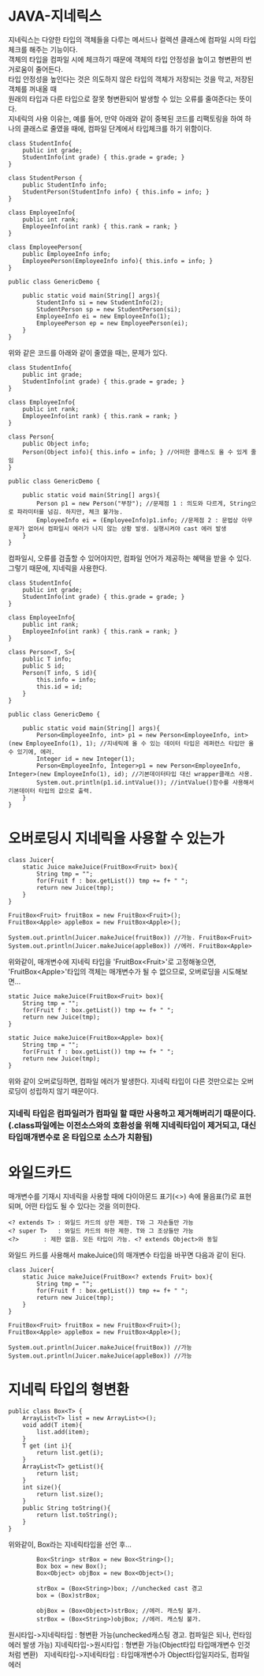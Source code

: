 # JAVA-지네릭스  
지네릭스는 다양한 타입의 객체들을 다루는 메서드나 컬렉션 클래스에 컴파일 시의 타입체크를 해주는 기능이다.  
객체의 타입을 컴파일 시에 체크하기 때문에 객체의 타입 안정성을 높이고 형변환의 번거로움이 줄어든다.  
타입 안정성을 높인다는 것은 의도하지 않은 타입의 객체가 저장되는 것을 막고, 저장된 객체를 꺼내올 때  
원래의 타입과 다른 타입으로 잘못 형변환되어 발생할 수 있는 오류를 줄여준다는 뜻이다.  
지네릭의 사용 이유는, 예를 들어, 만약 아래와 같이 중복된 코드를 리팩토링을 하여 하나의 클래스로 줄였을 때에, 컴파일 단계에서 타입체크를 하기 위함이다.

```
class StudentInfo{
	public int grade;
	StudentInfo(int grade) { this.grade = grade; }
}

class StudentPerson {
	public StudentInfo info;
	StudentPerson(StudentInfo info) { this.info = info; }
}

class EmployeeInfo{
	public int rank;
	EmployeeInfo(int rank) { this.rank = rank; }
}

class EmployeePerson{
	public EmployeeInfo info;
	EmployeePerson(EmployeeInfo info){ this.info = info; }
}

public class GenericDemo {

	public static void main(String[] args){
		StudentInfo si = new StudentInfo(2);
		StudentPerson sp = new StudentPerson(si);
		EmployeeInfo ei = new EmployeeInfo(1);
		EmployeePerson ep = new EmployeePerson(ei);
	}
}
```
위와 같은 코드를 아래와 같이 줄였을 때는, 문제가 있다.

```
class StudentInfo{
	public int grade;
	StudentInfo(int grade) { this.grade = grade; }
}

class EmployeeInfo{
	public int rank;
	EmployeeInfo(int rank) { this.rank = rank; }
}

class Person{
	public Object info;
	Person(Object info){ this.info = info; } //어떠한 클래스도 올 수 있게 줄임
}

public class GenericDemo {

	public static void main(String[] args){
		Person p1 = new Person("부장"); //문제점 1 : 의도와 다르게, String으로 파라미터를 넘김. 하지만, 체크 불가능.
		EmployeeInfo ei = (EmployeeInfo)p1.info; //문제점 2 : 문법상 아무 문제가 없어서 컴파일시 에러가 나지 않는 상황 발생. 실행시켜야 cast 에러 발생
	}
}
```
컴파일시, 오류를 검출할 수 있어야지만, 컴파일 언어가 제공하는 혜택을 받을 수 있다.  
그렇기 때문에, 지네릭을 사용한다.  

```
class StudentInfo{
	public int grade;
	StudentInfo(int grade) { this.grade = grade; }
}

class EmployeeInfo{
	public int rank;
	EmployeeInfo(int rank) { this.rank = rank; }
}

class Person<T, S>{
	public T info;
	public S id;
	Person(T info, S id){
		this.info = info;
		this.id = id;
	}
}

public class GenericDemo {

	public static void main(String[] args){
		Person<EmployeeInfo, int> p1 = new Person<EmployeeInfo, int>(new EmployeeInfo(1), 1); //지네릭에 올 수 있는 데이터 타입은 레퍼런스 타입만 올 수 있기에, 에러.
		Integer id = new Integer(1);
		Person<EmployeeInfo, Integer>p1 = new Person<EmployeeInfo, Integer>(new EmployeeInfo(1), id); //기본데이터타입 대신 wrapper클래스 사용.
		System.out.println(p1.id.intValue()); //intValue()함수를 사용해서 기본데이터 타입의 값으로 출력.
	}
}
```
# 오버로딩시 지네릭을 사용할 수 있는가
```
class Juicer{
	static Juice makeJuice(FruitBox<Fruit> box){
		String tmp = "";
		for(Fruit f : box.getList()) tmp += f+ " ";
		return new Juice(tmp);
	}
}

FruitBox<Fruit> fruitBox = new FruitBox<Fruit>();
FruitBox<Apple> appleBox = new FruitBox<Apple>();

System.out.println(Juicer.makeJuice(fruitBox)) //가능. FruitBox<Fruit>
System.out.println(Juicer.makeJuice(appleBox)) //에러. FruitBox<Apple>
```

위와같이, 매개변수에 지네릭 타입을 'FruitBox\<Fruit\>'로 고정해놓으면, 'FruitBox\<Apple\>'타입의 객체는 매개변수가 될 수 없으므로, 오버로딩을 시도해보면...
	
```
static Juice makeJuice(FruitBox<Fruit> box){
	String tmp = "";
	for(Fruit f : box.getList()) tmp += f+ " ";
	return new Juice(tmp);
}

static Juice makeJuice(FruitBox<Apple> box){
	String tmp = "";
	for(Fruit f : box.getList()) tmp += f+ " ";
	return new Juice(tmp);
}
```
위와 같이 오버로딩하면, 컴파일 에러가 발생한다. 지네릭 타입이 다른 것만으로는 오버로딩이 성립하지 않기 때문이다.

### 지네릭 타입은 컴파일러가 컴파일 할 때만 사용하고 제거해버리기 때문이다. (.class파일에는 이전소스와의 호환성을 위해 지네릭타입이 제거되고, 대신 타입매개변수로 온 타입으로 소스가 치환됨)

# 와일드카드

매개변수를 기재시 지네릭을 사용할 때에 다이아몬드 표기(<>) 속에 물음표(?)로 표현되며, 어떤 타입도 될 수 있다는 것을 의미한다.

```
<? extends T> : 와일드 카드의 상한 제한. T와 그 자손들만 가능
<? super T>   : 와일드 카드의 하한 제한. T와 그 조상들만 가능
<?>	      :	제한 없음. 모든 타입이 가능. <? extends Object>와 동일
```

와일드 카드를 사용해서 makeJuice()의 매개변수 타입을 바꾸면 다음과 같이 된다.

```
class Juicer{
	static Juice makeJuice(FruitBox<? extends Fruit> box){
		String tmp = "";
		for(Fruit f : box.getList()) tmp += f+ " ";
		return new Juice(tmp);
	}
}

FruitBox<Fruit> fruitBox = new FruitBox<Fruit>();
FruitBox<Apple> appleBox = new FruitBox<Apple>();

System.out.println(Juicer.makeJuice(fruitBox)) //가능
System.out.println(Juicer.makeJuice(appleBox)) //가능
```

# 지네릭 타입의 형변환
```
public class Box<T> {
    ArrayList<T> list = new ArrayList<>();
    void add(T item){
        list.add(item);
    }
    T get (int i){
        return list.get(i);
    }
    ArrayList<T> getList(){
        return list;
    }
    int size(){
        return list.size();
    }
    public String toString(){
        return list.toString();
    }
}
```
위와같이, Box라는 지네릭타입을 선언 후...
```
        Box<String> strBox = new Box<String>();
        Box box = new Box();
        Box<Object> objBox = new Box<Object>();

        strBox = (Box<String>)box; //unchecked cast 경고
        box = (Box)strBox;

        objBox = (Box<Object>)strBox; //에러. 캐스팅 불가.
        strBox = (Box<String>)objBox; //에러. 캐스팅 불가.
```
원시타입->지네릭타입 : 형변환 가능(unchecked캐스팅 경고. 컴파일은 되나, 런타임 에러 발생 가능) 
지네릭타입->원시타입 : 형변환 가능(Object타입 타입매개변수 인것 처럼 변환)  
지네릭타입->지네릭타입 : 타입매개변수가 Object타입일지라도, 컴파일 에러    
